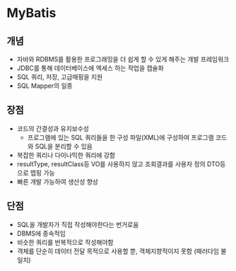 # MyBatis

## 개념

- 자바와 RDBMS를 활용한 프로그래밍을 더 쉽게 할 수 있게 해주는 개발 프레임워크
- JDBC를 통해 데이터베이스에 엑세스 하는 작업을 캡슐화
- SQL 쿼리, 저장, 고급매핑을 지원
- SQL Mapper의 일종

## 장점

- 코드의 간결성과 유지보수성
    - 프로그램에 있는 SQL 쿼리들을 한 구성 파일(XML)에 구성하여 프로그램 코드와 SQL을 분리할 수 있음
- 복잡한 쿼리나 다이나믹한 쿼리에 강함
- resultType, resultClass등 VO를 사용하지 않고 조회결과를 사용자 정의 DTO등으로 맵핑 가능
- 빠른 개발 가능하여 생산성 향상

## 단점

- SQL을 개발자가 직접 작성해야한다는 번거로움
- DBMS에 종속적임
- 비슷한 쿼리를 반복적으로 작성해야함
- 객체를 단순히 데이터 전달 목적으로 사용할 뿐, 객체지향적이지 못함 (패러다임 불일치)